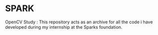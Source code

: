 # SPARK
OpenCV Study : This repository acts as an archive for all the code i have developed during my internship at the Sparks foundation. 
